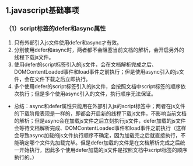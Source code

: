## 1.javascript基础事项
###  （1）script标签的defer和async属性
1. 只有外部引入js文件使用defer和async才有效。
2. 分别使用defer和async时，两者都不会阻塞当前文档的解析，会开启另外的线程下载js文件。
3. 使用defer的script标签引入的js文件，会在文档解析完成之后、DOMContentLoaded事件和load事件之前执行；但是使用async引入的js文件，会在文件下载之后立即执行。
4. 多个使用defer的script标签引入的js文件，会按照文档中script标签的顺序依次执行；但是多个使用async引入的文件，执行顺序无法保证。

* 总结：async和defer属性只能用在外部引入js的script标签中；两者在js文件的下载阶段表现是一样的，即都会开启新的线程下载js文件，不影响当前文档的解析；但是async会在加载js文件之后立刻执行js文件，defer加载的js文件会等待文档解析完成、DOMContentLoaded事件和load事件之前执行（这样会导致async加载的js文件执行顺序不确定，因为加载完之后就直接执行，不能确定哪个文件先加载完毕。但是defer加载的文件是在文档解析完成之后统一开始执行，因此多个使用defer加载的js文件是按照文档中script标签的顺序执行的。）